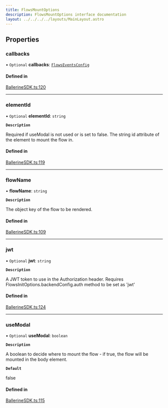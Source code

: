 ```yaml
---
title: FlowsMountOptions
description: FlowsMountOptions interface documentation
layout: ../../../../layouts/MainLayout.astro
---
```


## Properties

### callbacks

• `Optional` **callbacks**: [`FlowsEventsConfig`](./flows-events-config)

#### Defined in

[BallerineSDK.ts:120](https://github.com/ballerine-io/ballerine/blob/aacaaa6/sdks/web-sdk/src/types/BallerineSDK.ts#L120)

---

### elementId

• `Optional` **elementId**: `string`

**`Description`**

Required if useModal is not used or is set to false. The string id attribute of the element to mount the flow in.

#### Defined in

[BallerineSDK.ts:119](https://github.com/ballerine-io/ballerine/blob/aacaaa6/sdks/web-sdk/src/types/BallerineSDK.ts#L119)

---

### flowName

• **flowName**: `string`

**`Description`**

The object key of the flow to be rendered.

#### Defined in

[BallerineSDK.ts:109](https://github.com/ballerine-io/ballerine/blob/aacaaa6/sdks/web-sdk/src/types/BallerineSDK.ts#L109)

---

### jwt

• `Optional` **jwt**: `string`

**`Description`**

A JWT token to use in the Authorization header. Requires FlowsInitOptions.backendConfig.auth method to be set as 'jwt'

#### Defined in

[BallerineSDK.ts:124](https://github.com/ballerine-io/ballerine/blob/aacaaa6/sdks/web-sdk/src/types/BallerineSDK.ts#L124)

---

### useModal

• `Optional` **useModal**: `boolean`

**`Description`**

A boolean to decide where to mount the flow - if true, the flow will be mounted in the body element.

**`Default`**

false

#### Defined in

[BallerineSDK.ts:115](https://github.com/ballerine-io/ballerine/blob/aacaaa6/sdks/web-sdk/src/types/BallerineSDK.ts#L115)
